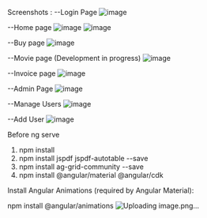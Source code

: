 
Screenshots : 
--Login Page
![image](https://github.com/user-attachments/assets/42894b6d-7fc8-4d8b-b6a2-7146d669ae47)

--Home page 
![image](https://github.com/user-attachments/assets/9a27c8db-2f40-46eb-bcbb-d6f3a304f00a)
![image](https://github.com/user-attachments/assets/d76e8c3f-8bc6-4511-8408-bba416e9f1f3)

--Buy page
![image](https://github.com/user-attachments/assets/ac74f2cf-7b5e-4176-aae6-43f299c48a23)

--Movie page (Development in progress)
![image](https://github.com/user-attachments/assets/adb378a7-47f3-4f00-8cef-1b5469b0c631)

--Invoice page 
![image](https://github.com/user-attachments/assets/330e5a72-5f35-4baa-badf-be488bab1e1b)

--Admin Page 
![image](https://github.com/user-attachments/assets/08b67279-f3f2-4af1-b55b-6d12f8f159d9)

--Manage Users
![image](https://github.com/user-attachments/assets/d891cecd-7d9a-4335-b986-433e0ff10234)

--Add User
![image](https://github.com/user-attachments/assets/c19a3e7f-2e4b-414a-9a60-1351e410b829)


Before ng serve
1. npm install
2. npm install jspdf jspdf-autotable --save
3. npm install ag-grid-community --save
4. npm install @angular/material @angular/cdk

Install Angular Animations (required by Angular Material):


npm install @angular/animations
![Uploading image.png…]()
